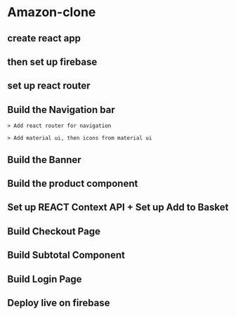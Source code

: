 # Amazon-clone

## create react app

## then set up firebase

## set up react router

## Build the Navigation bar

    > Add react router for navigation

    > Add material ui, then icons from material ui

## Build the Banner

## Build the product component

## Set up REACT Context API + Set up Add to Basket

## Build Checkout Page

## Build Subtotal Component

## Build Login Page

## Deploy live on firebase
